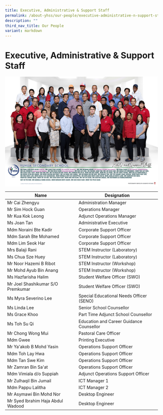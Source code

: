 ```yaml
---
title: Executive, Administrative & Support Staff
permalink: /about-yhss/our-people/executive-administrative-n-support-staff/
description: ""
third_nav_title: Our People
variant: markdown
---
```

# **Executive, Administrative & Support Staff**

![](/images/EAS.jpg)

| Name | Designation |
| -------- | -------- | 
|  Mr Cai Zhengyu 	| Administration Manager  	|
| Mr Sim Hock Guan 	| Operations Manager 	|
|  Mr Kua Kok Leong 	| Adjunct Operations Manager  	|
| Ms Joan Tan 	| Administrative Executive  	|
|  Mdm Noraini Bte Kadir  	| Corporate Support Officer 	|
|  Mdm Sarah Bte Mohamed 	|  Corporate Support Officer   	|
|  Mdm Lim Seok Har  	|  Corporate Support Officer   	|
|  Mrs Balaji Rani  	| STEM Instructor (Laboratory)  	|
| Ms Chua Sze Huey  	|    STEM Instructor (Laboratory)     	|
| Mr Noor Hazemi B Ribot  	| STEM Instructor (Workshop)  	|
| Mr Mohd Ayub Bin Anang 	| STEM Instructor (Workshop)  	|
| Ms Hazfarisha Halim  	| Student Welfare Officer (SWO)  	|
| Mr Joel Shashikumar S/O Premkumar  	| Student Welfare Officer (SWO)  	|
| Ms Myra Severino Lee  	| Special Educational Needs Officer (SENO)  	|
| Ms Linda Lee  	|  Senior School Counsellor   	|
| Ms Grace Khoo 	| Part Time Adjunct School Counsellor  	|
| Ms Toh Su Qi	| Education and Career Guidance Counsellor	|
|  Mr Chong Wong Mui 	| Pastoral Care Officer 	|
| Mdm Gwee  	|  Printing Executive   	|
| Mr Ya'akob B Mohd Yasin  	| Operations Support Officer  	|
|  Mdm Toh Lay Hwa 	| Operations Support Officer 	|
|  Mdm Tan Swe Kim 	| Operations Support Officer 	|
|  Mr Zamran Bin Sa'at 	| Operations Support Officer  	|
|  Mdm Vimiala d/o Suppiah 	| Adjunct Operations Support Officer  	|
| Mr Zulhaqil Bin Jumail 	| ICT Manager 1	|
| Mdm Pappu Lalitha 	| ICT Manager 2	|
| Mr Asymawi Bin Mohd Nor 	| Desktop Engineer 	|
| Mr Syed Ibrahim Haja Abdul Wadood	| Desktop Engineer 	|